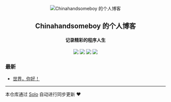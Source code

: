 <p align="center"><img alt="Chinahandsomeboy 的个人博客" src="https://static.b3log.org/images/brand/solo-32.png"></p><h2 align="center">
Chinahandsomeboy 的个人博客
</h2>

<h4 align="center">记录精彩的程序人生</h4>
<p align="center"><a title="Chinahandsomeboy 的个人博客" target="_blank" href="https://github.com/Chinahandsomeboy/solo-blog"><img src="https://img.shields.io/github/last-commit/Chinahandsomeboy/solo-blog.svg?style=flat-square&color=FF9900"></a>
<a title="GitHub repo size in bytes" target="_blank" href="https://github.com/Chinahandsomeboy/solo-blog"><img src="https://img.shields.io/github/repo-size/Chinahandsomeboy/solo-blog.svg?style=flat-square"></a>
<a title="Solo Version" target="_blank" href="https://github.com/b3log/solo/releases"><img src="https://img.shields.io/badge/solo-3.6.7-f1e05a.svg?style=flat-square&color=blueviolet"></a>
<a title="Hits" target="_blank" href="https://github.com/b3log/hits"><img src="https://hits.b3log.org/Chinahandsomeboy/solo-blog.svg"></a></p>

### 最新

* [世界，你好！](http://lessismore.top/hello-solo)



---

本仓库通过 [Solo](https://github.com/b3log/solo) 自动进行同步更新 ❤️ 